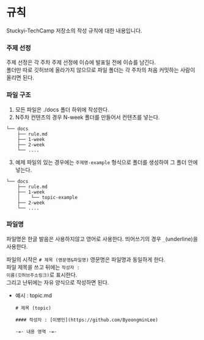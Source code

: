 # 규칙

Stuckyi-TechCamp 저장소의 작성 규칙에 대한 내용입니다.

### 주제 선정

주제 선정은 각 주차 주제 선정에 이슈에 발표일 전에 이슈를 남긴다. <br>
폴더만 따로 깃허브에 올라가지 않으므로 파일 폴더는 각 주차의 처음 커밋하는 사람이 올리면 된다.

### 파일 구조

1. 모든 파일은 ./docs 폴더 하위에 작성한다.
2. N주차 컨텐츠의 경우 N-week 폴더를 만들어서 컨텐츠를 넣는다.

```
└── docs
    ├── rule.md
    ├── 1-week
    ├── 2-week
    └── ....
```

3. 예제 파일의 있는 경우에는 <code>주제명-example</code> 형식으로 폴더를 생성하여 그 폴더 안에 넣는다.

```
└── docs
    ├── rule.md
    ├── 1-week
    │    └── topic-example
    ├── 2-week
    └── ....
```

### 파일명

파일명은 한글 발음은 사용하지않고 영어로 사용한다.
띄어쓰기의 경우 <code>\_</code>(underline)을 사용한다.

파일의 시작은 <code># 제목 (영문명&파일명)</code> 영문명은 파일명과 동일하게 한다. <br>
파일 제목을 쓰고 뒤에는 <code>작성자 : 이름(깃허브주소링크)</code>로 표시한다. <br>
그리고 난뒤에는 자유 양식으로 작성하면 된다.

-   예시 : topic.md

    ```
    # 제목 (topic)

    #### 작성자 : [이병민](https://github.com/ByeongminLee)

    -=- 내용 영역 -=-
    ```
